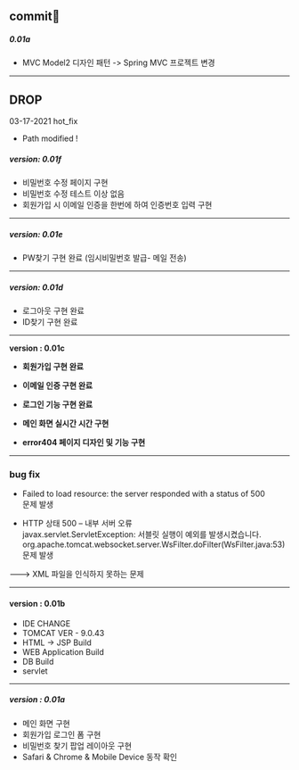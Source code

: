 ## commit🌱



##### 0.01a 

- MVC Model2 디자인 패턴 -> Spring MVC 프로젝트 변경





































----

## DROP

03-17-2021 hot_fix

- Path modified !



##### version: 0.01f

- 비밀번호 수정 페이지 구현
- 비밀번호 수정 테스트 이상 없음
- 회원가입 시 이메일 인증을 한번에 하여 인증번호 입력 구현



---



##### version: 0.01e

- PW찾기 구현 완료 (임시비밀번호 발급- 메일 전송)



---



##### version: 0.01d

- 로그아웃 구현 완료
- ID찾기 구현 완료 





---



**version : 0.01c**

- **회원가입 구현 완료**

- **이메일 인증 구현 완료**

- **로그인 기능 구현 완료** 

- **메인 화면 실시간 시간 구현** 

- **error404 페이지 디자인 및 기능 구현**

  

  



---

### bug fix

-  Failed to load resource: the server responded with a status of 500   
   문제 발생



- HTTP 상태 500 – 내부 서버 오류     
  javax.servlet.ServletException: 서블릿 실행이 예외를 발생시켰습니다.
  org.apache.tomcat.websocket.server.WsFilter.doFilter(WsFilter.java:53)  
  문제 발생

---> XML 파일을 인식하지 못하는 문제





---

#### **version : 0.01b**

- IDE CHANGE
- TOMCAT VER - 9.0.43
- HTML -> JSP Build
- WEB Application Build
- DB Build
- servlet

----

##### **version : 0.01a**

- 메인 화면 구현
- 회원가입 로그인 폼 구현
- 비밀번호 찾기 팝업 레이아웃 구현
- Safari & Chrome & Mobile Device 동작 확인